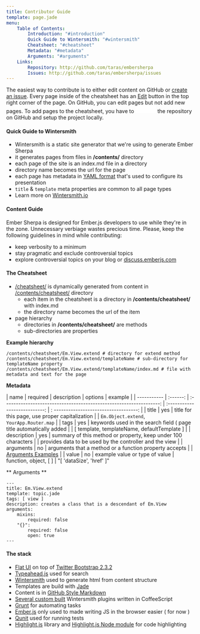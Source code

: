 ```yaml
---
title: Contributor Guide
template: page.jade
menu:
    Table of Contents:
        Introduction: "#introduction"
        Quick Guide to Wintersmith: "#wintersmith"
        Cheatsheet: "#cheatsheet"
        Metadata: "#metadata"
        Arguments: "#arguments"
    Links:
        Repository: http://github.com/taras/embersherpa
        Issues: http://github.com/taras/embersherpa/issues
---
```


<span id="introduction"></span>

The easiest way to contribute is to either edit content on GitHub or [create an issue](https://github.com/taras/embersherpa/issues/new). Every page inside of the cheatsheet has an <a href="https://github.com/taras/embersherpa/edit/master/contents/contribute/index.md" class="gh-btn inline"><span class="gh-ico"></span><span class="gh-text">Edit</span></a> button in the top right corner of the page. On GitHub, you can edit pages but not add new pages. To add pages to the cheatsheet, you have to <iframe src="/assets/github-btn.html?user=taras&repo=embersherpa&type=fork" allowtransparency="true" frameborder="0" scrolling="0" width="55px" height="20px"></iframe> the repository on GitHub and setup the project locally.

<h4 id="wintersmith">Quick Guide to Wintersmith</h4>

* Wintersmith is a static site generator that we're using to generate Ember Sherpa
* it generates pages from files in **/contents/** directory
* each page of the site is an index.md file in a directory
* directory name becomes the url for the page
* each page has metadata in [YAML format](http://www.yaml.org/refcard.html) that's used to configure its presentation
* ```title``` & ```template``` meta properties are common to all page types
* Learn more on [Wintersmith.io](http://wintersmith.io)

<h4 id="content-guild">Content Guide</h4>

Ember Sherpa is designed for Ember.js developers to use while they're in the zone. Unnecessary verbiage wastes precious time. Please, keep the following guidelines in mind while contributing:

* keep verbosity to a minimum
* stay pragmatic and exclude controversial topics
* explore controversial topics on your blog or [discuss.emberjs.com](http://discuss.emberjs.com)

<h4 id="cheatsheet">The Cheatsheet</h4>

* [/cheatsheet/](/cheatsheet/) is dynamically generated from content in [/contents/cheatsheet/](https://github.com/taras/embersherpa/tree/master/contents/cheatsheet) directory
    * each item in the cheatsheet is a directory in **/contents/cheatsheet/** with index.md
    * the directory name becomes the url of the item
* page hierarchy
    * directories in **/contents/cheatsheet/** are methods
    * sub-directories are properties

**Example hierarchy**

```
/contents/cheatsheet/Em.View.extend # directory for extend method
/contents/cheatsheet/Em.View.extend/templateName # sub-directory for templateName property
/contents/cheatsheet/Em.View.extend/templateName/index.md # file with metadata and text for the page
```

**<span id="metadata">Metadata</span>**

| name        | required |  description                                                        | options                       | example                                |
| ----------- | :------: | :-----------------------------------------------------------------: | :---------------------------: | : -----------------------------------: |
| title       | yes      | title for this page, use proper capitalization                      |                               | ```Em.Object.extend```, ```YourApp.Router.map``` |
| tags        | yes      | keywords used in the search field ( page title automatically added  |                               | [ template, templateName, defaultTemplate ] |
| description | yes      | summary of this method or property, keep under 100 characters       |                               | provides data to be used by the controller and the view |
| arguments   | no       | arguments that a method or a function property accepts              |                               | [Arguments Examples](#arguments)       |
| value       | no       | example value or type of value                                      | function, object, [ ]         | "[ 'dataSize', 'href' ]"

** <span id="arguments">Arguments</span> **

```
---
title: Em.View.extend
template: topic.jade
tags: [ view ]
description: creates a class that is a descendant of Em.View
arguments:
    mixins:
        required: false
    "{}":
        required: false
        open: true
---
```

#### The stack

- [Flat UI](http://designmodo.github.io/Flat-UI/) on top of [Twitter Bootstrap 2.3.2](http://getbootstrap.com/2.3.2/)
- [Typeahead.js](http://twitter.github.io/typeahead.js/) used for search
- [Wintersmith](http://wintersmith.io/) used to generate html from content structure
- Templates are build with [Jade](http://jade-lang.com/reference/)
- Content is in [GitHub Style Markdown](https://help.github.com/articles/github-flavored-markdown)
- [Several custom built](https://github.com/taras/embersherpa/tree/master/plugins) Wintersmith plugins written in CoffeeScript
- [Grunt](http://gruntjs.com/) for automating tasks
- [Ember.js](http://emberjs.com/) only used to made writing JS in the browser easier ( for now )
- [Qunit](http://qunitjs.com/) used for running tests
- [Highlight.js](http://softwaremaniacs.org/soft/highlight/en/) library and [Highlight.js Node module](https://npmjs.org/package/highlight.js) for code highlighting

